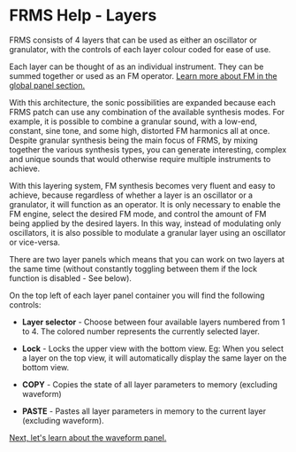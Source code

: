 # FRMS Help - Layers

FRMS consists of 4 layers that can be used as either an oscillator or granulator, with the controls of each layer colour coded for ease of use.

Each layer can be thought of as an individual instrument. They can be summed together or used as an FM operator. [Learn more about FM in the global panel section.](global-panel)

With this architecture, the sonic possibilities are expanded because each FRMS patch can use any combination of the available synthesis modes. For example, it is possible to combine a granular sound, with a low-end, constant, sine tone, and some high, distorted FM harmonics all at once. Despite granular synthesis being the main focus of FRMS, by mixing together the various synthesis types, you can generate interesting, complex and unique sounds that would otherwise require multiple instruments to achieve.

With this layering system, FM synthesis becomes very fluent and easy to achieve, because regardless of whether a layer is an oscillator or a granulator, it will function as an operator. It is only necessary to enable the FM engine, select the desired FM mode, and control the amount of FM being applied by the desired layers. In this way, instead of modulating only oscillators, it is also possible to modulate a granular layer using an oscillator or vice-versa.

There are two layer panels which means that you can work on two layers at the same time (without constantly toggling between them if the lock function is disabled - See below).

On the top left of each layer panel container you will find the following controls:

- **Layer selector** - Choose between four available layers numbered from 1 to 4. The colored number represents the currently selected layer.

- **Lock** - Locks the upper view with the bottom view. Eg: When you select a layer on the top view, it will automatically display the same layer on the bottom view.

- **COPY** - Copies the state of all layer parameters to memory (excluding waveform)

- **PASTE** - Pastes all layer parameters in memory to the current layer (excluding waveform).

[Next, let's learn about the waveform panel.](waveform-panel)
